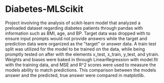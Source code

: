 # Diabetes-MLScikit
Project involving the analysis of scikit-learn model that analyzed a preloaded dataset regarding diabetes patients through pandas with information such as BMI, age, and BP. Target data was dropped with  to ensure input prompts would not provide answers while the target and prediction data were organized as the "target" or answer data. A train test split was utilized for the model to be trained on the data, while being promptly tested on after with the elements x_test, x_train, y_test, and ytrain. Weights and biases were baked in through LinearRegression with model.fit with the training data, and MSE and R^2 scores were used to measure the models ability to match predictions. This comparison between the models answer and the predicted, true answer were compared in matplotlib.
